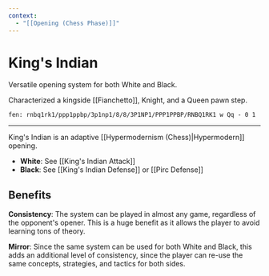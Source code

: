 ```yaml
---
context:
  - "[[Opening (Chess Phase)]]"
---
```


# King's Indian

Versatile opening system for both White and Black.

Characterized a kingside [[Fianchetto]], Knight, and a Queen pawn step.

```chesser
fen: rnbq1rk1/ppp1ppbp/3p1np1/8/8/3P1NP1/PPP1PPBP/RNBQ1RK1 w Qq - 0 1
```

---

King's Indian is an adaptive [[Hypermodernism (Chess)|Hypermodern]] opening.

- **White**: See [[King's Indian Attack]]
- **Black**: See [[King's Indian Defense]] or [[Pirc Defense]]


## Benefits

**Consistency**: The system can be played in almost any game, regardless of the opponent's opener. This is a huge benefit as it allows the player to avoid learning tons of theory.

**Mirror**: Since the same system can be used for both White and Black, this adds an additional level of consistency, since the player can re-use the same concepts, strategies, and tactics for both sides.
